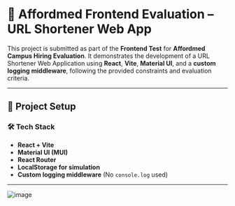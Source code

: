 # 🎯 Affordmed Frontend Evaluation – URL Shortener Web App

This project is submitted as part of the **Frontend Test** for **Affordmed Campus Hiring Evaluation**. It demonstrates the development of a URL Shortener Web Application using **React**, **Vite**, **Material UI**, and a **custom logging middleware**, following the provided constraints and evaluation criteria.

---

## 🚀 Project Setup

### 🛠 Tech Stack

- **React + Vite**
- **Material UI (MUI)**
- **React Router**
- **LocalStorage for simulation**
- **Custom logging middleware** (No `console.log` used)

---
![image](https://github.com/user-attachments/assets/93bcf96f-43e2-4a4d-9331-e50ae78fb4e6)


